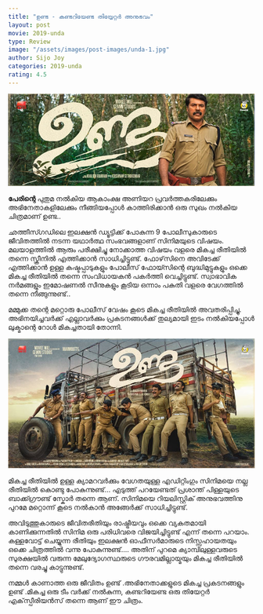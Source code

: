 ```yaml
---
title: "ഉണ്ട - കണ്ടറിയേണ്ട തിയ്യേറ്റര്‍ അനുഭവം"
layout: post
movie: 2019-unda
type: Review
image: "/assets/images/post-images/unda-1.jpg"
author: Sijo Joy
categories: 2019-unda
rating: 4.5
---
```


![Unda Malayalam Movie banner one](/assets/images/post-images/unda-1.jpg)

**പേരിന്റെ** പുതുമ നൽകിയ ആകാംക്ഷ അണിയറ പ്രവര്‍ത്തകരിലേക്കും അഭിനേതാകളിലേക്കും നീങ്ങിയപ്പോള്‍ കാത്തിരിക്കാൻ ഒരു സുഖം നൽകിയ ചിത്രമാണ് ഉണ്ട..

ഛത്തീസ്ഗഡിലെ ഇലക്ഷൻ ഡ്യൂട്ടിക്ക് പോകുന്ന 9 പോലീസുകാരുടെ ജീവിതത്തിൽ നടന്ന യഥാർത്ഥ സംഭവങ്ങളാണ് സിനിമയുടെ വിഷയം. മലയാളത്തിൽ ആരും പരീക്ഷിച്ചു നോക്കാത്ത വിഷയം വളരെ മികച്ച രീതിയിൽ തന്നെ സ്ക്രീനിൽ എത്തിക്കാൻ സാധിച്ചിട്ടുണ്ട്. ഫോഴ്‌സിനെ അവിടേക്ക് എത്തിക്കാൻ ഉള്ള കഷ്ടപ്പാടുകളും പോലീസ് ഫോയ്സിന്റെ ബുദ്ധിമുട്ടുകളും ഒക്കെ മികച്ച രീതിയിൽ തന്നെ സംവിധായകൻ പകർത്തി വെച്ചിട്ടുണ്ട്. സ്വാഭാവിക നർമങ്ങളും ഇമോഷണൽ സീനുകളും  കൂടിയ ഒന്നാം പകുതി വളരെ വേഗത്തിൽ തന്നെ നീങ്ങുന്നുണ്ട്..

മമ്മുക്ക തന്റെ മറ്റൊരു പോലീസ് വേഷം കൂടെ മികച്ച രീതിയില്‍ അവതരിപ്പിച്ചു. അഭിനയിച്ചവർക്ക് എല്ലാവർക്കും പ്രകടനങ്ങൾക്ക് തുല്യമായി ഇടം നൽകിയപ്പോൾ ലുക്മാന്റെ റോൾ മികച്ചതായി തോന്നി.

![Unda Malayalam Movie banner two](/assets/images/post-images/unda-2.jpg)

മികച്ച രീതിയിൽ ഉള്ള ക്യാമറവർക്കും വേഗതയുള്ള എഡിറ്റിംഗും സിനിമയെ നല്ല രീതിയിൽ കൊണ്ടു പോകുന്നുണ്ട്... എടുത്ത് പറയേണ്ടത് പ്രശാന്ത് പിള്ളയുടെ ബാക്ക്ഗ്രൗണ്ട് സ്കോർ തന്നെ ആണ്. സിനിമയെ റിയലിസ്റ്റിക് അനുഭവത്തിനു പുറമേ മറ്റൊന്ന് കൂടെ നൽകാൻ അങ്ങേർക്ക് സാധിച്ചിട്ടുണ്ട്.

അവിടുത്തുകാരുടെ ജീവിതരീതിയും രാഷ്ട്രീയവും ഒക്കെ വ്യകതമായി കാണിക്കുന്നതിൽ സിനിമ ഒരു പരിധിവരെ വിജയിച്ചിട്ടുണ്ട് എന്ന് തന്നെ പറയാം. കള്ളവോട്ട് ചെയ്യുന്ന രീതിയും ഇലക്ഷൻ ഓഫീസർമാരുടെ നിസ്സഹായതയും ഒക്കെ ചിത്രത്തിൽ വന്നു പോകുന്നുണ്ട്.... അതിന് പുറമെ ക്യാമ്പിലുള്ളവരുടെ സുരക്ഷയിൽ വരുന്ന മേലുദ്യോഗസ്ഥരുടെ ഗൗരവമില്ലായ്മയും  മികച്ച രീതിയിൽ തന്നെ വരച്ചു കാട്ടുന്നുണ്ട്.

നമ്മൾ കാണാത്ത ഒരു ജീവിതം ഉണ്ട് .അഭിനേതാക്കളുടെ മികച്ച പ്രകടനങ്ങളും ഉണ്ട് .മികച്ച ഒരു ടീം വർക്ക് നൽകുന്ന, കണ്ടറിയേണ്ട ഒരു തിയേറ്റർ എക്‌സ്പീരിയൻസ് തന്നെ ആണ് ഈ ചിത്രം.